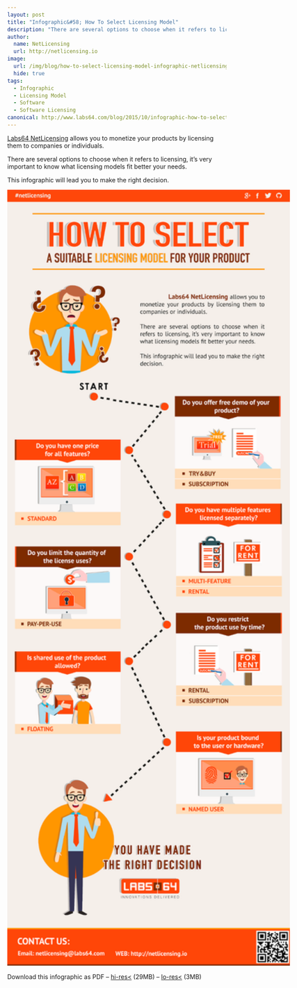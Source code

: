 ```yaml
---
layout: post
title: "Infographic&#58; How To Select Licensing Model"
description: "There are several options to choose when it refers to licensing, it’s very important to know what licensing models fit better your needs"
author:
  name: NetLicensing
  url: http://netlicensing.io
image:
  url: /img/blog/how-to-select-licensing-model-infographic-netlicensing-icon.png
  hide: true
tags:
  - Infographic
  - Licensing Model
  - Software
  - Software Licensing
canonical: http://www.labs64.com/blog/2015/10/infographic-how-to-select-licensing-model/
---
```

[Labs64 NetLicensing](/licensing-models/) allows you to monetize your products by licensing them to companies or individuals.

There are several options to choose when it refers to licensing, it’s very important to know what licensing models fit better your needs.

This infographic will lead you to make the right decision.

<div id="0" class="wp-caption credit-tracker-caption aligncenter" itemscope itemtype="http://schema.org/ImageObject" style="width: 650px">
  <a href="/resources/how-to-select-licensing-model-infographic-netlicensing.png" target="_blank"><img itemprop="contentUrl" class="" src="/resources/how-to-select-licensing-model-infographic-netlicensing-preview.png" alt="Infographic: How to select a suitable Licensing Model for your product" width="650" height="1783" /></a>
  <meta itemprop="name" content="how-to-select-licensing-model-infographic-netlicensing" />
  <meta itemprop="caption" content="Infographic: How to select a suitable Licensing Model for your product" />
  <meta itemprop="author" content="Labs64" />
  <meta itemprop="publisher" content="Labs64" />
</div>


Download this infographic as PDF &#8211; [hi-res<](/resources/how-to-select-licensing-model-infographic-netlicensing_hi.pdf) (29MB) &#8211; [lo-res<](/resources/how-to-select-licensing-model-infographic-netlicensing_lo.pdf) (3MB)
